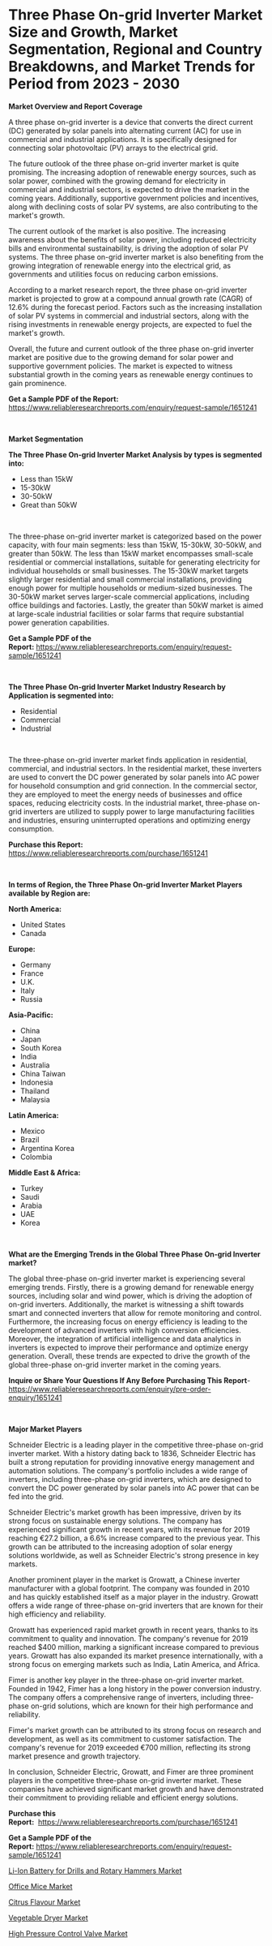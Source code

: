 <p><h1>Three Phase On-grid Inverter Market Size and Growth, Market Segmentation, Regional and Country Breakdowns, and Market Trends for Period from 2023 -  2030</h1></p><p><strong>Market Overview and Report Coverage</strong></p>
<p><p>A three phase on-grid inverter is a device that converts the direct current (DC) generated by solar panels into alternating current (AC) for use in commercial and industrial applications. It is specifically designed for connecting solar photovoltaic (PV) arrays to the electrical grid.</p><p>The future outlook of the three phase on-grid inverter market is quite promising. The increasing adoption of renewable energy sources, such as solar power, combined with the growing demand for electricity in commercial and industrial sectors, is expected to drive the market in the coming years. Additionally, supportive government policies and incentives, along with declining costs of solar PV systems, are also contributing to the market's growth.</p><p>The current outlook of the market is also positive. The increasing awareness about the benefits of solar power, including reduced electricity bills and environmental sustainability, is driving the adoption of solar PV systems. The three phase on-grid inverter market is also benefiting from the growing integration of renewable energy into the electrical grid, as governments and utilities focus on reducing carbon emissions.</p><p>According to a market research report, the three phase on-grid inverter market is projected to grow at a compound annual growth rate (CAGR) of 12.6% during the forecast period. Factors such as the increasing installation of solar PV systems in commercial and industrial sectors, along with the rising investments in renewable energy projects, are expected to fuel the market's growth.</p><p>Overall, the future and current outlook of the three phase on-grid inverter market are positive due to the growing demand for solar power and supportive government policies. The market is expected to witness substantial growth in the coming years as renewable energy continues to gain prominence.</p></p>
<p><strong>Get a Sample PDF of the Report:</strong> <a href="https://www.reliableresearchreports.com/enquiry/request-sample/1651241">https://www.reliableresearchreports.com/enquiry/request-sample/1651241</a></p>
<p>&nbsp;</p>
<p><strong>Market Segmentation</strong></p>
<p><strong>The Three Phase On-grid Inverter Market Analysis by types is segmented into:</strong></p>
<p><ul><li>Less than 15kW</li><li>15-30kW</li><li>30-50kW</li><li>Great than 50kW</li></ul></p>
<p>&nbsp;</p>
<p><p>The three-phase on-grid inverter market is categorized based on the power capacity, with four main segments: less than 15kW, 15-30kW, 30-50kW, and greater than 50kW. The less than 15kW market encompasses small-scale residential or commercial installations, suitable for generating electricity for individual households or small businesses. The 15-30kW market targets slightly larger residential and small commercial installations, providing enough power for multiple households or medium-sized businesses. The 30-50kW market serves larger-scale commercial applications, including office buildings and factories. Lastly, the greater than 50kW market is aimed at large-scale industrial facilities or solar farms that require substantial power generation capabilities.</p></p>
<p><strong>Get a Sample PDF of the Report:</strong>&nbsp;<a href="https://www.reliableresearchreports.com/enquiry/request-sample/1651241">https://www.reliableresearchreports.com/enquiry/request-sample/1651241</a></p>
<p>&nbsp;</p>
<p><strong>The Three Phase On-grid Inverter Market Industry Research by Application is segmented into:</strong></p>
<p><ul><li>Residential</li><li>Commercial</li><li>Industrial</li></ul></p>
<p>&nbsp;</p>
<p><p>The three-phase on-grid inverter market finds application in residential, commercial, and industrial sectors. In the residential market, these inverters are used to convert the DC power generated by solar panels into AC power for household consumption and grid connection. In the commercial sector, they are employed to meet the energy needs of businesses and office spaces, reducing electricity costs. In the industrial market, three-phase on-grid inverters are utilized to supply power to large manufacturing facilities and industries, ensuring uninterrupted operations and optimizing energy consumption.</p></p>
<p><strong>Purchase this Report:</strong>&nbsp; <a href="https://www.reliableresearchreports.com/purchase/1651241">https://www.reliableresearchreports.com/purchase/1651241</a></p>
<p>&nbsp;</p>
<p><strong>In terms of Region, the Three Phase On-grid Inverter Market Players available by Region are:</strong></p>
<p>
    <p> <strong> North America: </strong>
        <ul>
            <li>United States</li>
            <li>Canada</li>
        </ul>
        </p> 
    <p> <strong> Europe: </strong>
        <ul>
            <li>Germany</li>
            <li>France</li>
            <li>U.K.</li>
            <li>Italy</li>
            <li>Russia</li>
        </ul>
        </p> 
    <p> <strong> Asia-Pacific: </strong>
        <ul>
            <li>China</li>
            <li>Japan</li>
            <li>South Korea</li>
            <li>India</li>
            <li>Australia</li>
            <li>China Taiwan</li>
            <li>Indonesia</li>
            <li>Thailand</li>
            <li>Malaysia</li>
        </ul>
        </p> 
    <p> <strong> Latin America: </strong>
        <ul>
            <li>Mexico</li>
            <li>Brazil</li>
            <li>Argentina Korea</li>
            <li>Colombia</li>
        </ul>
        </p> 
    <p> <strong> Middle East & Africa: </strong>
        <ul>
            <li>Turkey</li>
            <li>Saudi</li>
            <li>Arabia</li>
            <li>UAE</li>
            <li>Korea</li>
        </ul>
    </p>
    </p>
<p>&nbsp;</p>
<p><strong>What are the Emerging Trends in the Global Three Phase On-grid Inverter market?</strong></p>
<p><p>The global three-phase on-grid inverter market is experiencing several emerging trends. Firstly, there is a growing demand for renewable energy sources, including solar and wind power, which is driving the adoption of on-grid inverters. Additionally, the market is witnessing a shift towards smart and connected inverters that allow for remote monitoring and control. Furthermore, the increasing focus on energy efficiency is leading to the development of advanced inverters with high conversion efficiencies. Moreover, the integration of artificial intelligence and data analytics in inverters is expected to improve their performance and optimize energy generation. Overall, these trends are expected to drive the growth of the global three-phase on-grid inverter market in the coming years.</p></p>
<p><strong>Inquire or Share Your Questions If Any Before Purchasing This Report</strong>- <a href="https://www.reliableresearchreports.com/enquiry/pre-order-enquiry/1651241">https://www.reliableresearchreports.com/enquiry/pre-order-enquiry/1651241</a></p>
<p>&nbsp;</p>
<p><strong>Major Market Players</strong></p>
<p><p>Schneider Electric is a leading player in the competitive three-phase on-grid inverter market. With a history dating back to 1836, Schneider Electric has built a strong reputation for providing innovative energy management and automation solutions. The company's portfolio includes a wide range of inverters, including three-phase on-grid inverters, which are designed to convert the DC power generated by solar panels into AC power that can be fed into the grid.</p><p>Schneider Electric's market growth has been impressive, driven by its strong focus on sustainable energy solutions. The company has experienced significant growth in recent years, with its revenue for 2019 reaching €27.2 billion, a 6.6% increase compared to the previous year. This growth can be attributed to the increasing adoption of solar energy solutions worldwide, as well as Schneider Electric's strong presence in key markets.</p><p>Another prominent player in the market is Growatt, a Chinese inverter manufacturer with a global footprint. The company was founded in 2010 and has quickly established itself as a major player in the industry. Growatt offers a wide range of three-phase on-grid inverters that are known for their high efficiency and reliability.</p><p>Growatt has experienced rapid market growth in recent years, thanks to its commitment to quality and innovation. The company's revenue for 2019 reached $400 million, marking a significant increase compared to previous years. Growatt has also expanded its market presence internationally, with a strong focus on emerging markets such as India, Latin America, and Africa.</p><p>Fimer is another key player in the three-phase on-grid inverter market. Founded in 1942, Fimer has a long history in the power conversion industry. The company offers a comprehensive range of inverters, including three-phase on-grid solutions, which are known for their high performance and reliability.</p><p>Fimer's market growth can be attributed to its strong focus on research and development, as well as its commitment to customer satisfaction. The company's revenue for 2019 exceeded €700 million, reflecting its strong market presence and growth trajectory.</p><p>In conclusion, Schneider Electric, Growatt, and Fimer are three prominent players in the competitive three-phase on-grid inverter market. These companies have achieved significant market growth and have demonstrated their commitment to providing reliable and efficient energy solutions.</p></p>
<p><strong>Purchase this Report:</strong>&nbsp;&nbsp;<a href="https://www.reliableresearchreports.com/purchase/1651241">https://www.reliableresearchreports.com/purchase/1651241</a></p>
<p></p>
<p><strong>Get a Sample PDF of the Report:</strong>&nbsp;<a href="https://www.reliableresearchreports.com/enquiry/request-sample/1651241">https://www.reliableresearchreports.com/enquiry/request-sample/1651241</a></p>
<p><p><a href="https://github.com/kholmovskayalyudmila/Market-Research-Report-List-1/blob/main/li-ion-battery-for-drills-and-rotary-hammers-market.md">Li-Ion Battery for Drills and Rotary Hammers Market</a></p><p><a href="https://medium.com/@fitanstorm7845/office-mice-market-size-growth-forecast-2023-2030-e714086b099d">Office Mice Market</a></p><p><a href="https://medium.com/@weave.begin.honor/citrus-flavour-market-size-growth-forecast-2023-2030-b2e3675c83bf">Citrus Flavour Market</a></p><p><a href="https://www.linkedin.com/pulse/vegetable-dryer-market-research-report-unlocks-analysis-ljipe/">Vegetable Dryer Market</a></p><p><a href="https://www.linkedin.com/pulse/high-pressure-control-valve-market-size-share-global-analysis-2gbae/">High Pressure Control Valve Market</a></p></p>